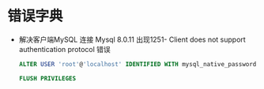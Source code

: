 # 错误字典

- 解决客户端MySQL 连接 Mysql 8.0.11 出现1251- Client does not support authentication protocol 错误
    ```sql
    ALTER USER 'root'@'localhost' IDENTIFIED WITH mysql_native_password BY '你的密码'
    
    FLUSH PRIVILEGES
    ```